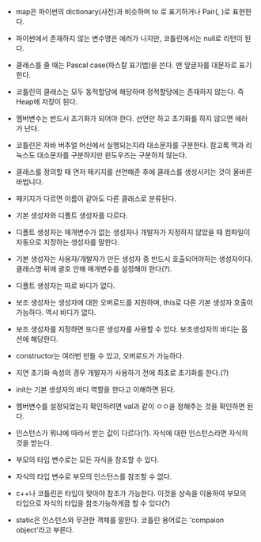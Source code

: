 - map은 파이썬의 dictionary(사전)과 비슷하며 <key> to <value>로 표기하거나 Pair(<key>, <value>)로 표현한다.
- 파이썬에서 존재하지 않는 변수명은 에러가 나지만, 코틀린에서는 null로 리턴이 된다.
- 클래스를 줄 때는 Pascal case(파스칼 표기법)을 쓴다. 맨 앞글자를 대문자로 표기한다.
- 코틀린의 클래스는 모두 동적할당에 해당하며 정적할당에는 존재하지 않는다. 즉 Heap에 저장이 된다.
- 멤버변수는 반드시 초기화가 되어야 한다. 선언만 하고 초기화를 하지 않으면 에러가 난다.
- 코틀린은 자바 버추얼 머신에서 실행되는지라 대소문자를 구분한다. 참고록 맥과 리눅스도 대소문자를 구분하지만 윈도우즈는 구분하지 않는다.
- 클래스를 정의할 때 먼저 패키지를 선언해준 후에 클래스를 생성시키는 것이 올바른 바법니다.
- 패키지가 다르면 이름이 같아도 다른 클래스로 분류된다.
- 기본 생성자와 디폴트 생성자를 다르다. 
- 디폴트 생성자는 매개변수가 없는 생성자나 개발자가 지정하지 않았을 때 컴파일이 자동으로 지정하는 생성자를 말한다.
- 기본 생성자는 사용자/개발자가 만든 생성자 중 반드시 호출되어야하는 생성자이다. 클래스명 뒤에 괄호 안해 매개변수를 설정해야 한다(?).
- 디폴트 생성자는 따로 바디가 없다.
- 보조 생성자는 생성자에 대한 오버로드를 지원하며, this로 다른 기본 생성자 호출이 가능하다. 역시 바디가 없다.
- 보조 생성자를 지정하면 또다른 생성자를 사용할 수 있다. 보조생성자의 바디는 옵션에 해당한다.
- constructor는 여러번 만들 수 있고, 오버로드가 가능하다.
- 지연 초기화 속성의 경우 개발자가 사용하기 전에 최초로 초기화를 한다.(?)
- init는 기본 생성자의 바디 역할을 한다고 이해하면 된다.
- 멤버변수를 설정되었는지 확인하려면 val과 같이 ㅇㅇ을 정해주는 것을 확인하면 된다.
- 인스턴스가 뭐냐에 따라서 받는 값이 다르다(?). 자식에 대한 인스턴스라면 자식의 것을 받는다.
- 부모의 타입 변수로는 모든 자식을 참조할 수  있다. 
- 자식의 타입 변수로 부모의 인스턴스를 참조할 수 없다.
- c++나 코틀린은 타입이 맞아야 참조가 가능한다. 이것을 상속을 이용하여 부모의 타입으로 자식의 타입을 참조가능하게끔 할 수 있다(?)

- static은 인스턴스와 무관한 객체를 말한다. 코틀린 용어로는 'compaion object'라고 부른다.
